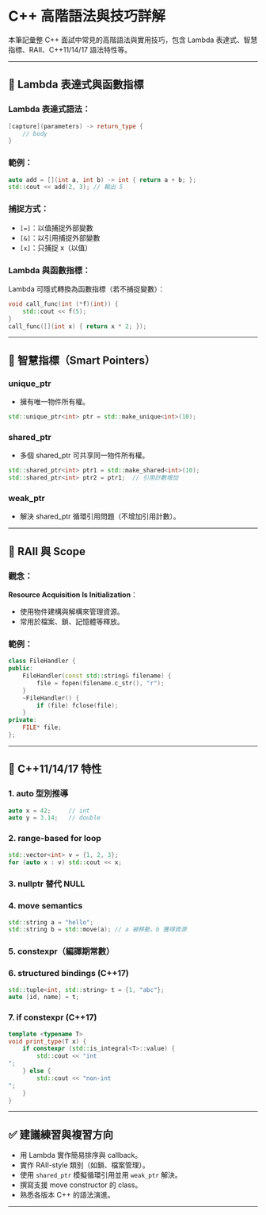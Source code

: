 
# C++ 高階語法與技巧詳解

本筆記彙整 C++ 面試中常見的高階語法與實用技巧，包含 Lambda 表達式、智慧指標、RAII、C++11/14/17 語法特性等。

---

## 🔹 Lambda 表達式與函數指標

### Lambda 表達式語法：
```cpp
[capture](parameters) -> return_type {
    // body
}
```

### 範例：
```cpp
auto add = [](int a, int b) -> int { return a + b; };
std::cout << add(2, 3); // 輸出 5
```

### 捕捉方式：
- `[=]`：以值捕捉外部變數
- `[&]`：以引用捕捉外部變數
- `[x]`：只捕捉 x（以值）

### Lambda 與函數指標：
Lambda 可隱式轉換為函數指標（若不捕捉變數）：
```cpp
void call_func(int (*f)(int)) {
    std::cout << f(5);
}
call_func([](int x) { return x * 2; });
```

---

## 🔹 智慧指標（Smart Pointers）

### unique_ptr
- 擁有唯一物件所有權。
```cpp
std::unique_ptr<int> ptr = std::make_unique<int>(10);
```

### shared_ptr
- 多個 shared_ptr 可共享同一物件所有權。
```cpp
std::shared_ptr<int> ptr1 = std::make_shared<int>(10);
std::shared_ptr<int> ptr2 = ptr1;  // 引用計數增加
```

### weak_ptr
- 解決 shared_ptr 循環引用問題（不增加引用計數）。

---

## 🔹 RAII 與 Scope

### 觀念：
**Resource Acquisition Is Initialization**：
- 使用物件建構與解構來管理資源。
- 常用於檔案、鎖、記憶體等釋放。

### 範例：
```cpp
class FileHandler {
public:
    FileHandler(const std::string& filename) {
        file = fopen(filename.c_str(), "r");
    }
    ~FileHandler() {
        if (file) fclose(file);
    }
private:
    FILE* file;
};
```

---

## 🔹 C++11/14/17 特性

### 1. auto 型別推導
```cpp
auto x = 42;     // int
auto y = 3.14;   // double
```

### 2. range-based for loop
```cpp
std::vector<int> v = {1, 2, 3};
for (auto x : v) std::cout << x;
```

### 3. nullptr 替代 NULL

### 4. move semantics
```cpp
std::string a = "hello";
std::string b = std::move(a); // a 被移動，b 獲得資源
```

### 5. constexpr（編譯期常數）

### 6. structured bindings (C++17)
```cpp
std::tuple<int, std::string> t = {1, "abc"};
auto [id, name] = t;
```

### 7. if constexpr (C++17)
```cpp
template <typename T>
void print_type(T x) {
    if constexpr (std::is_integral<T>::value) {
        std::cout << "int
";
    } else {
        std::cout << "non-int
";
    }
}
```

---

## ✅ 建議練習與複習方向
- 用 Lambda 實作簡易排序與 callback。
- 實作 RAII-style 類別（如鎖、檔案管理）。
- 使用 `shared_ptr` 模擬循環引用並用 `weak_ptr` 解決。
- 撰寫支援 move constructor 的 class。
- 熟悉各版本 C++ 的語法演進。

---
